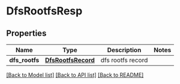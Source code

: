 # DfsRootfsResp

## Properties
Name | Type | Description | Notes
------------ | ------------- | ------------- | -------------
**dfs_rootfs** | [**DfsRootfsRecord**](DfsRootfsRecord.md) | dfs rootfs record | 

[[Back to Model list]](../README.md#documentation-for-models) [[Back to API list]](../README.md#documentation-for-api-endpoints) [[Back to README]](../README.md)



